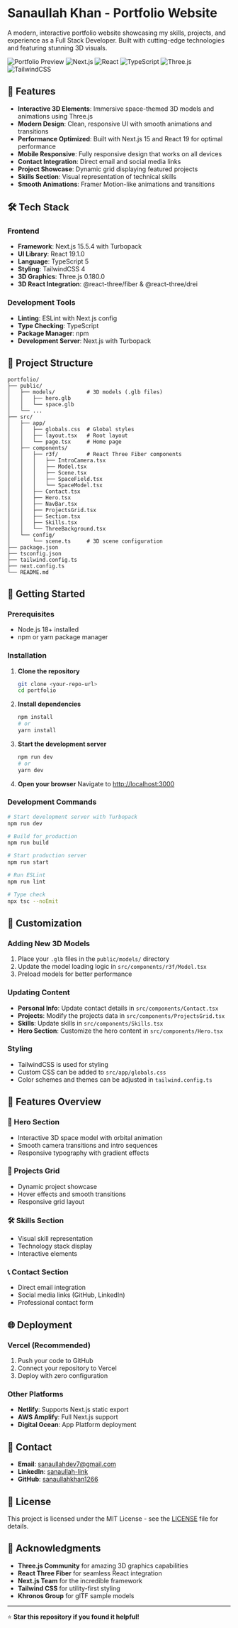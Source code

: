 # Sanaullah Khan - Portfolio Website

A modern, interactive portfolio website showcasing my skills, projects, and experience as a Full Stack Developer. Built with cutting-edge technologies and featuring stunning 3D visuals.

![Portfolio Preview](https://img.shields.io/badge/Status-Live-brightgreen)
![Next.js](https://img.shields.io/badge/Next.js-15.5.4-black)
![React](https://img.shields.io/badge/React-19.1.0-blue)
![TypeScript](https://img.shields.io/badge/TypeScript-5-blue)
![Three.js](https://img.shields.io/badge/Three.js-0.180.0-green)
![TailwindCSS](https://img.shields.io/badge/TailwindCSS-4-blue)

## 🚀 Features

- **Interactive 3D Elements**: Immersive space-themed 3D models and animations using Three.js
- **Modern Design**: Clean, responsive UI with smooth animations and transitions
- **Performance Optimized**: Built with Next.js 15 and React 19 for optimal performance
- **Mobile Responsive**: Fully responsive design that works on all devices
- **Contact Integration**: Direct email and social media links
- **Project Showcase**: Dynamic grid displaying featured projects
- **Skills Section**: Visual representation of technical skills
- **Smooth Animations**: Framer Motion-like animations and transitions

## 🛠️ Tech Stack

### Frontend
- **Framework**: Next.js 15.5.4 with Turbopack
- **UI Library**: React 19.1.0
- **Language**: TypeScript 5
- **Styling**: TailwindCSS 4
- **3D Graphics**: Three.js 0.180.0
- **3D React Integration**: @react-three/fiber & @react-three/drei

### Development Tools
- **Linting**: ESLint with Next.js config
- **Type Checking**: TypeScript
- **Package Manager**: npm
- **Development Server**: Next.js with Turbopack

## 📁 Project Structure

```
portfolio/
├── public/
│   ├── models/          # 3D models (.glb files)
│   │   ├── hero.glb
│   │   └── space.glb
│   └── ...
├── src/
│   ├── app/
│   │   ├── globals.css  # Global styles
│   │   ├── layout.tsx   # Root layout
│   │   └── page.tsx     # Home page
│   ├── components/
│   │   ├── r3f/         # React Three Fiber components
│   │   │   ├── IntroCamera.tsx
│   │   │   ├── Model.tsx
│   │   │   ├── Scene.tsx
│   │   │   ├── SpaceField.tsx
│   │   │   └── SpaceModel.tsx
│   │   ├── Contact.tsx
│   │   ├── Hero.tsx
│   │   ├── NavBar.tsx
│   │   ├── ProjectsGrid.tsx
│   │   ├── Section.tsx
│   │   ├── Skills.tsx
│   │   └── ThreeBackground.tsx
│   └── config/
│       └── scene.ts     # 3D scene configuration
├── package.json
├── tsconfig.json
├── tailwind.config.ts
├── next.config.ts
└── README.md
```

## 🚀 Getting Started

### Prerequisites
- Node.js 18+ installed
- npm or yarn package manager

### Installation

1. **Clone the repository**
   ```bash
   git clone <your-repo-url>
   cd portfolio
   ```

2. **Install dependencies**
   ```bash
   npm install
   # or
   yarn install
   ```

3. **Start the development server**
   ```bash
   npm run dev
   # or
   yarn dev
   ```

4. **Open your browser**
   Navigate to [http://localhost:3000](http://localhost:3000)

### Development Commands

```bash
# Start development server with Turbopack
npm run dev

# Build for production
npm run build

# Start production server
npm run start

# Run ESLint
npm run lint

# Type check
npx tsc --noEmit
```

## 🎨 Customization

### Adding New 3D Models
1. Place your `.glb` files in the `public/models/` directory
2. Update the model loading logic in `src/components/r3f/Model.tsx`
3. Preload models for better performance

### Updating Content
- **Personal Info**: Update contact details in `src/components/Contact.tsx`
- **Projects**: Modify the projects data in `src/components/ProjectsGrid.tsx`
- **Skills**: Update skills in `src/components/Skills.tsx`
- **Hero Section**: Customize the hero content in `src/components/Hero.tsx`

### Styling
- TailwindCSS is used for styling
- Custom CSS can be added to `src/app/globals.css`
- Color schemes and themes can be adjusted in `tailwind.config.ts`

## 📱 Features Overview

### 🌟 Hero Section
- Interactive 3D space model with orbital animation
- Smooth camera transitions and intro sequences
- Responsive typography with gradient effects

### 💼 Projects Grid
- Dynamic project showcase
- Hover effects and smooth transitions
- Responsive grid layout

### 🛠️ Skills Section
- Visual skill representation
- Technology stack display
- Interactive elements

### 📞 Contact Section
- Direct email integration
- Social media links (GitHub, LinkedIn)
- Professional contact form

## 🌐 Deployment

### Vercel (Recommended)
1. Push your code to GitHub
2. Connect your repository to Vercel
3. Deploy with zero configuration

### Other Platforms
- **Netlify**: Supports Next.js static export
- **AWS Amplify**: Full Next.js support
- **Digital Ocean**: App Platform deployment

## 📧 Contact

- **Email**: [sanaullahdev7@gmail.com](mailto:sanaullahdev7@gmail.com)
- **LinkedIn**: [sanaullah-link](https://www.linkedin.com/in/sanaullah-link/)
- **GitHub**: [sanaullahkhan1266](https://github.com/sanaullahkhan1266)

## 📄 License

This project is licensed under the MIT License - see the [LICENSE](LICENSE) file for details.

## 🙏 Acknowledgments

- **Three.js Community** for amazing 3D graphics capabilities
- **React Three Fiber** for seamless React integration
- **Next.js Team** for the incredible framework
- **Tailwind CSS** for utility-first styling
- **Khronos Group** for glTF sample models

---

⭐ **Star this repository if you found it helpful!**